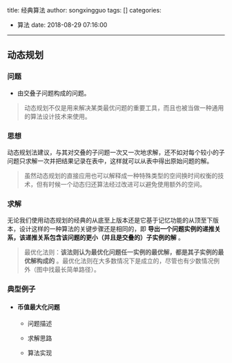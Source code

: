 title: 经典算法
author: songxingguo
tags: []
categories:
  - 算法
date: 2018-08-29 07:16:00
---
## 动态规划

### 问题

 - 由交叠子问题构成的问题。
 
> 动态规划不仅是用来解决某类最优问题的重要工具，而且也被当做一种通用的算法设计技术来使用。
 
### 思想

 动态规划法建议，与其对交叠的子问题一次又一次地求解，还不如对每个较小的子问题只求解一次并把结果记录在表中，这样就可以从表中得出原始问题的解。
 
 > 虽然动态规划的直接应用也可以解释成一种特殊类型的空间换时间权衡的技术，但有时候一个动态归还算法经过改进可以避免使用额外的空间。
 
 ### 求解
 
 无论我们使用动态规划的经典的从底至上版本还是它基于记忆功能的从顶至下版本，设计这样的一种算法的关键步骤还是相同的，即 **导出一个问题实例的递推关系，该递推关系包含该问题的更小（并且是交叠的）子实例的解** 。
 
 > 最优化法则：**该法则认为最优化问题任一实例的最优解，都是其子实例的最优解构成的** 。最优化法则在大多数情况下是成立的，尽管也有少数情况例外（图中找最长简单路径）。
 
### 典型例子

- #### 币值最大化问题

  - 问题描述
  
  - 求解思路
  
  - 算法实现
